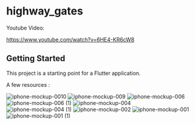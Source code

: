 # highway_gates

Youtube Video:

https://www.youtube.com/watch?v=6HE4-KR6cW8


## Getting Started

This project is a starting point for a Flutter application.

A few resources :

![iphone-mockup-0010](https://github.com/omar11698/highway_gates/assets/69009750/6a188128-93c0-4419-9250-f13817b8d2e6)
![iphone-mockup-009](https://github.com/omar11698/highway_gates/assets/69009750/095eb50b-7afe-49e6-9321-d1747defd7f4)
![iphone-mockup-006](https://github.com/omar11698/highway_gates/assets/69009750/402dc96f-e354-4c14-9e73-3d7a596a386d)
![iphone-mockup-006 (1)](https://github.com/omar11698/highway_gates/assets/69009750/1cec44d8-eff0-48fd-85d0-31cf4e095016)
![iphone-mockup-004](https://github.com/omar11698/highway_gates/assets/69009750/83058cfe-bee9-4641-a4a9-5aed441ca519)
![iphone-mockup-004 (1)](https://github.com/omar11698/highway_gates/assets/69009750/0bdb01f6-b842-47f3-ad09-de0e15244709)
![iphone-mockup-002](https://github.com/omar11698/highway_gates/assets/69009750/f872924a-bfdb-40da-9574-f406852ddf14)
![iphone-mockup-001](https://github.com/omar11698/highway_gates/assets/69009750/6e48f158-08b5-44e8-90ee-eddb96d83ae7)
![iphone-mockup-001 (1)](https://github.com/omar11698/highway_gates/assets/69009750/4507e4e5-57c9-4319-9a74-0d738a5617cf)
